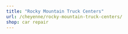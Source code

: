 ```yaml
---
title: "Rocky Mountain Truck Centers"
url: /cheyenne/rocky-mountain-truck-centers/
shop: car repair
---
```


